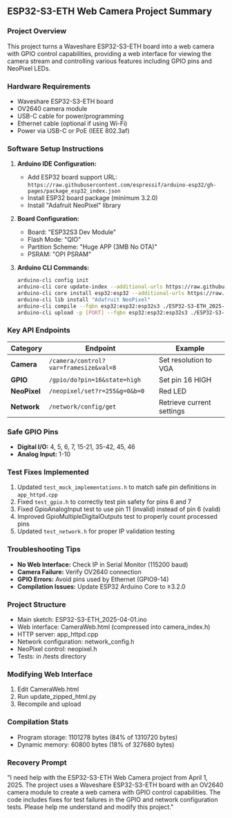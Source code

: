 ## ESP32-S3-ETH Web Camera Project Summary

### Project Overview
This project turns a Waveshare ESP32-S3-ETH board into a web camera with GPIO control capabilities, providing a web interface for viewing the camera stream and controlling various features including GPIO pins and NeoPixel LEDs.

### Hardware Requirements
- Waveshare ESP32-S3-ETH board
- OV2640 camera module
- USB-C cable for power/programming
- Ethernet cable (optional if using Wi-Fi)
- Power via USB-C or PoE (IEEE 802.3af)

### Software Setup Instructions
1. **Arduino IDE Configuration:**
   - Add ESP32 board support URL: `https://raw.githubusercontent.com/espressif/arduino-esp32/gh-pages/package_esp32_index.json`
   - Install ESP32 board package (minimum 3.2.0)
   - Install "Adafruit NeoPixel" library

2. **Board Configuration:**
   - Board: "ESP32S3 Dev Module"
   - Flash Mode: "QIO"
   - Partition Scheme: "Huge APP (3MB No OTA)"
   - PSRAM: "OPI PSRAM"

3. **Arduino CLI Commands:**
   ```bash
   arduino-cli config init
   arduino-cli core update-index --additional-urls https://raw.githubusercontent.com/espressif/arduino-esp32/gh-pages/package_esp32_index.json
   arduino-cli core install esp32:esp32 --additional-urls https://raw.githubusercontent.com/espressif/arduino-esp32/gh-pages/package_esp32_index.json
   arduino-cli lib install "Adafruit NeoPixel"
   arduino-cli compile --fqbn esp32:esp32:esp32s3 ./ESP32-S3-ETH_2025-04-01.ino
   arduino-cli upload -p [PORT] --fqbn esp32:esp32:esp32s3 ./ESP32-S3-ETH_2025-04-01.ino
   ```

### Key API Endpoints
| Category | Endpoint | Example |
|----------|----------|---------|
| **Camera** | `/camera/control?var=framesize&val=8` | Set resolution to VGA |
| **GPIO** | `/gpio/do?pin=16&state=high` | Set pin 16 HIGH |
| **NeoPixel** | `/neopixel/set?r=255&g=0&b=0` | Red LED |
| **Network** | `/network/config/get` | Retrieve current settings |

### Safe GPIO Pins
- **Digital I/O:** 4, 5, 6, 7, 15-21, 35-42, 45, 46
- **Analog Input:** 1-10

### Test Fixes Implemented
1. Updated `test_mock_implementations.h` to match safe pin definitions in `app_httpd.cpp`
2. Fixed `test_gpio.h` to correctly test pin safety for pins 6 and 7
3. Fixed GpioAnalogInput test to use pin 11 (invalid) instead of pin 6 (valid)
4. Improved GpioMultipleDigitalOutputs test to properly count processed pins
5. Updated `test_network.h` for proper IP validation testing

### Troubleshooting Tips
- **No Web Interface:** Check IP in Serial Monitor (115200 baud)
- **Camera Failure:** Verify OV2640 connection
- **GPIO Errors:** Avoid pins used by Ethernet (GPIO9-14)
- **Compilation Issues:** Update ESP32 Arduino Core to ≥3.2.0

### Project Structure
- Main sketch: ESP32-S3-ETH_2025-04-01.ino
- Web interface: CameraWeb.html (compressed into camera_index.h)
- HTTP server: app_httpd.cpp
- Network configuration: network_config.h
- NeoPixel control: neopixel.h
- Tests: in /tests directory

### Modifying Web Interface
1. Edit CameraWeb.html
2. Run update_zipped_html.py
3. Recompile and upload

### Compilation Stats
- Program storage: 1101278 bytes (84% of 1310720 bytes)
- Dynamic memory: 60800 bytes (18% of 327680 bytes)

### Recovery Prompt
"I need help with the ESP32-S3-ETH Web Camera project from April 1, 2025. The project uses a Waveshare ESP32-S3-ETH board with an OV2640 camera module to create a web camera with GPIO control capabilities. The code includes fixes for test failures in the GPIO and network configuration tests. Please help me understand and modify this project."
